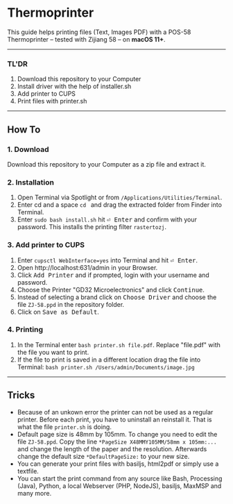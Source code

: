 # Thermoprinter

This guide helps printing files (Text, Images PDF) with a POS-58 Thermoprinter – tested with Zijiang 58 – on **macOS 11+**.

---

### TL'DR
1. Download this repository to your Computer
2. Install driver with the help of installer.sh
3. Add printer to CUPS
4. Print files with printer.sh

---

## How To

### 1. Download

Download this repository to your Computer as a zip file and extract it.

### 2. Installation

1. Open Terminal via Spotlight or from `/Applications/Utilities/Terminal`.
2. Enter cd and a space `cd ` and drag the extracted folder from Finder into Terminal.
3. Enter `sudo bash install.sh` hit <kbd>⏎ Enter</kbd> and confirm with your password. This installs the printing filter `rastertozj`.

### 3. Add printer to CUPS

1. Enter `cupsctl WebInterface=yes` into Terminal and hit <kbd>⏎ Enter</kbd>.
2. Open http://localhost:631/admin in your Browser.
3. Click <kbd>Add Printer</kbd> and if prompted, login with your username and password.
4. Choose the Printer "GD32 Microelectronics" and click <kbd>Continue</kbd>.
5. Instead of selecting a brand click on <kbd>Choose Driver</kbd> and choose the file `ZJ-58.ppd` in the repository folder.
6. Click on <kbd>Save as Default</kbd>.

### 4. Printing

1. In the Terminal enter `bash printer.sh file.pdf`. Replace "file.pdf" with the file you want to print. 
2. If the file to print is saved in a different location drag the file into Terminal: `bash printer.sh /Users/admin/Documents/image.jpg`

---

## Tricks

- Because of an unkown error the printer can not be used as a regular printer. Before each print, you have to uninstall an reinstall it. That is what the file `printer.sh` is doing.
- Default page size is 48mm by 105mm. To change you need to edit the file `ZJ-58.ppd`. Copy the line `*PageSize X48MMY105MM/58mm x 105mm:...` and change the length of the paper and the resolution. Afterwards change the default size `*DefaultPageSize:` to your new size.
- You can generate your print files with basiljs, html2pdf or simply use a textfile.
- You can start the print command from any source like Bash, Processing (Java), Python, a local Webserver (PHP, NodeJS), basiljs, MaxMSP and many more.
